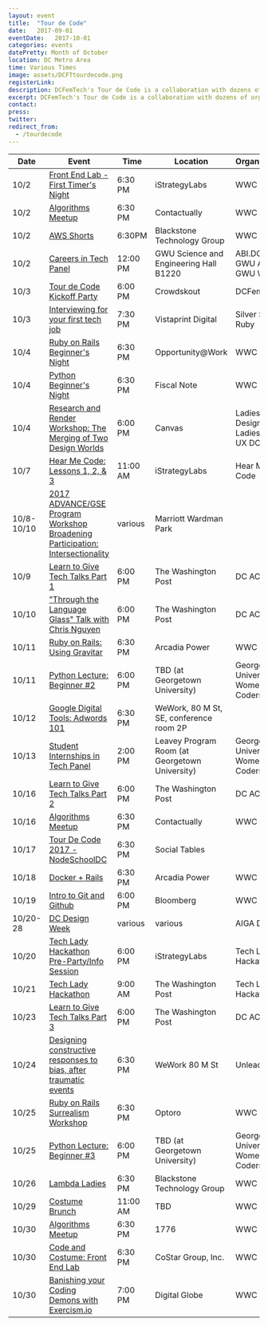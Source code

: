 ```yaml
---
layout: event
title:  "Tour de Code"
date:   2017-09-01
eventDate:   2017-10-01
categories: events
datePretty: Month of October
location: DC Metro Area
time: Various Times
image: assets/DCFTtourdecode.png
registerLink:
description: DCFemTech's Tour de Code is a collaboration with dozens of organizations (Women Who Code DC, DC ACM, AIGA DC and more) to help you advance your technical skills. Get ready for an October filled with workshops and events to help beginners learn how to code and design!
excerpt: DCFemTech's Tour de Code is a collaboration with dozens of organizations (Women Who Code DC, DC ACM, AIGA DC and more) to help you advance your technical skills. Get ready for an October filled with workshops and events to help beginners learn how to code and design!
contact:
press:
twitter:
redirect_from:
  - /tourdecode
---
```



| Date |  Event | Time    | Location | Organization |
|------|--------|---------|----------|--------------|
| 10/2 | [Front End Lab - First Timer's Night](https://www.meetup.com/Women-Who-Code-DC/events/243680657/) | 6:30 PM | iStrategyLabs | WWC DC |
| 10/2 | [Algorithms Meetup]() | 6:30 PM | Contactually | WWC DC |
| 10/2 | [AWS Shorts](https://www.meetup.com/Women-Who-Code-DC/events/243174051/) | 6:30PM | Blackstone Technology Group | WWC DC |
| 10/2 | [Careers in Tech Panel]() | 12:00 PM | GWU Science and Engineering Hall B1220 | ABI.DC & GWU ACM & GWU WiCS 
| 10/3 | [Tour de Code Kickoff Party](https://tourdecodekickoff2017.splashthat.com/) | 6:00 PM | Crowdskout | DCFemTech |
| 10/3 | [Interviewing for your first tech job](https://www.meetup.com/United-Silver-Spring-Ruby/events/240639085/) | 7:30 PM | Vistaprint Digital | Silver Spring Ruby |
| 10/4 | [Ruby on Rails Beginner's Night](https://www.meetup.com/Women-Who-Code-DC/events/243473675/) | 6:30 PM | Opportunity@Work | WWC DC |
| 10/4 | [Python Beginner's Night](https://www.meetup.com/Women-Who-Code-DC/events/243300343/) | 6:30 PM | Fiscal Note | WWC DC |
| 10/4 | [Research and Render Workshop: The Merging of Two Design Worlds](https://www.eventbrite.com/e/research-and-render-workshop-the-merging-of-two-design-worlds-tickets-37887005052) | 6:00 PM | Canvas | Ladies Wine Design DC & Ladies that UX DC
| 10/7 | [Hear Me Code: Lessons 1, 2, & 3](https://hearmecode.com/) | 11:00 AM | iStrategyLabs | Hear Me Code |
| 10/8-10/10 | [2017 ADVANCE/GSE Program Workshop Broadening Participation: Intersectionality](https://awis.site-ym.com/events/EventDetails.aspx?id=929860) | various | Marriott Wardman Park |
| 10/9 | [Learn to Give Tech Talks Part 1](https://www.meetup.com/ACM-DC/events/242933808/) | 6:00 PM | The Washington Post | DC ACM |
| 10/10 | ["Throu­gh the Language Glass"­ Talk with Chris Nguyen](https://www.meetup.com/ACM-DC/events/242954315/) | 6:00 PM | The Washington Post | DC ACM |
| 10/11 | [Ruby on Rails: Using Gravitar](https://www.meetup.com/Women-Who-Code-DC/events/243597140/) | 6:30 PM | Arcadia Power | WWC DC | 
| 10/11 | [Python Lecture: Beginner #2](http://guwecode.georgetown.domains/event/python-lecture-beginner-2/) | 6:00 PM | TBD (at Georgetown University) | Georgetown University Women Coders |
| 10/12 | [Google Digital Tools: Adwords 101]() | 6:30 PM | WeWork, 80 M St, SE, conference room 2P |
| 10/13 | [Student Internships in Tech Panel](http://guwecode.georgetown.domains/event/student-internships-in-tech-panel/) | 2:00 PM | Leavey Program Room (at Georgetown University) | Georgetown University Women Coders |
| 10/16 | [Learn to Give Tech Talks Part 2](https://www.meetup.com/ACM-DC/events/242954241/) | 6:00 PM | The Washington Post | DC ACM |
| 10/16 | [Algorithms Meetup](https://www.meetup.com/Women-Who-Code-DC/events/243752004/) | 6:30 PM | Contactually | WWC DC |
| 10/17 | [Tour De Code 2017 - NodeSchoolDC](https://www.meetup.com/preview/node-dc/events/243586589) | 6:30 PM | Social Tables |
| 10/18 | [Docker + Rails](https://www.meetup.com/Women-Who-Code-DC/events/243597195/) | 6:30 PM | Arcadia Power | WWC DC | 
| 10/19 | [Intro to Git and Github](https://www.meetup.com/Women-Who-Code-DC/events/243781293/) | 6:00 PM | Bloomberg | WWC DC |
| 10/20-28 | [DC Design Week](http://www.dcdesignweek.org/) | various | various | AIGA DC
| 10/20 | [Tech Lady Hackathon Pre-Party/Info Session](http://techladyhackathon.org/) | 6:00 PM | iStrategyLabs | Tech Lady Hackathon
| 10/21 | [Tech Lady Hackathon](http://techladyhackathon.org/) | 9:00 AM | The Washington Post | Tech Lady Hackathon
| 10/23 | [Learn to Give Tech Talks Part 3](https://www.meetup.com/ACM-DC/events/242954265/) | 6:00 PM | The Washington Post | DC ACM |
| 10/24 | [Designing constructive responses to bias, after traumatic events](https://www.eventbrite.com/e/unleaded-part-2-designing-constructive-responses-to-bias-after-traumatic-events-tickets-37952925221) | 6:30 PM | WeWork 80 M St | Unleaded |
| 10/25 | [Ruby on Rails Surrealism Workshop](https://www.meetup.com/Women-Who-Code-DC/events/243597529/) | 6:30 PM | Optoro | WWC DC | 
| 10/25 | [Python Lecture: Beginner #3](http://guwecode.georgetown.domains/event/python-lecture-beginner-3/) | 6:00 PM | TBD (at Georgetown University) | Georgetown University Women Coders |
| 10/26 | [Lambda Ladies](https://www.meetup.com/Women-Who-Code-DC/events/242932833/) | 6:30 PM | Blackstone Technology Group | WWC DC |
| 10/29 | [Costume Brunch]() | 11:00 AM | TBD | WWC DC |
| 10/30 | [Algorithms Meetup](https://www.meetup.com/Women-Who-Code-DC/events/243752025/) | 6:30 PM | 1776 | WWC DC |
| 10/30 | [Code and Costume: Front End Lab](https://www.meetup.com/Women-Who-Code-DC/events/243946524/) | 6:30 PM | CoStar Group, Inc. | WWC DC |
| 10/30 | [Banishing your Coding Demons with Exercism.io](https://www.meetup.com/Women-Who-Code-DC/events/243994647/) | 7:00 PM | Digital Globe | WWC DC |
